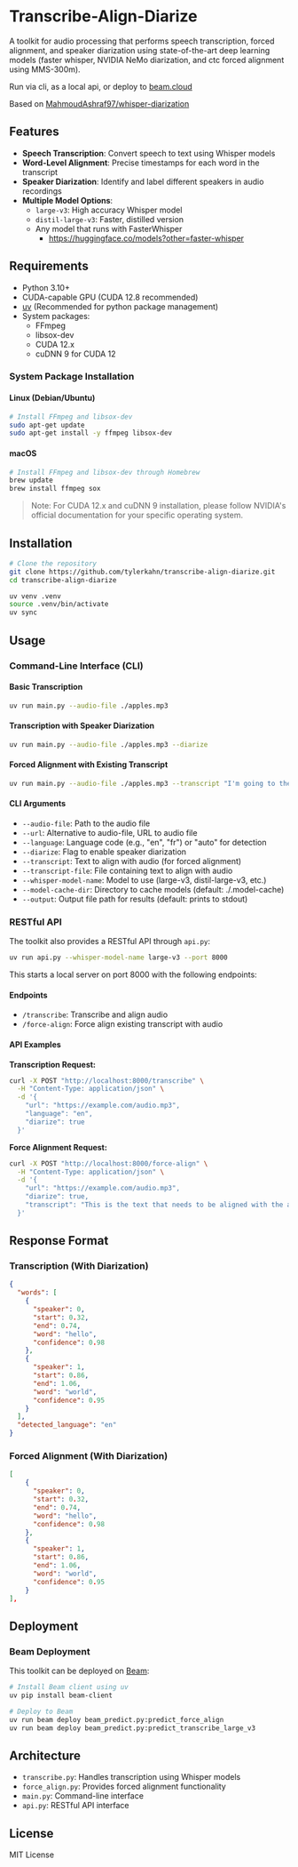 # Transcribe-Align-Diarize

A toolkit for audio processing that performs speech transcription, forced alignment, and speaker diarization using state-of-the-art deep learning models (faster whisper, NVIDIA NeMo diarization, and ctc forced alignment using MMS-300m).

Run via cli, as a local api, or deploy to [beam.cloud](https://beam.cloud)

Based on [MahmoudAshraf97/whisper-diarization](https://github.com/MahmoudAshraf97/whisper-diarization)

## Features

- **Speech Transcription**: Convert speech to text using Whisper models
- **Word-Level Alignment**: Precise timestamps for each word in the transcript
- **Speaker Diarization**: Identify and label different speakers in audio recordings
- **Multiple Model Options**:
  - `large-v3`: High accuracy Whisper model
  - `distil-large-v3`: Faster, distilled version
  - Any model that runs with FasterWhisper
    - https://huggingface.co/models?other=faster-whisper

## Requirements

- Python 3.10+
- CUDA-capable GPU (CUDA 12.8 recommended)
- [uv](https://github.com/astral-sh/uv) (Recommended for python package management)
- System packages:
  - FFmpeg
  - libsox-dev
  - CUDA 12.x
  - cuDNN 9 for CUDA 12

### System Package Installation

#### Linux (Debian/Ubuntu)
```bash
# Install FFmpeg and libsox-dev
sudo apt-get update
sudo apt-get install -y ffmpeg libsox-dev
```

#### macOS
```bash
# Install FFmpeg and libsox-dev through Homebrew
brew update
brew install ffmpeg sox
```

> Note: For CUDA 12.x and cuDNN 9 installation, please follow NVIDIA's official documentation for your specific operating system.

## Installation

```bash
# Clone the repository
git clone https://github.com/tylerkahn/transcribe-align-diarize.git
cd transcribe-align-diarize

uv venv .venv
source .venv/bin/activate
uv sync
```

## Usage

### Command-Line Interface (CLI)

#### Basic Transcription

```bash
uv run main.py --audio-file ./apples.mp3
```

#### Transcription with Speaker Diarization

```bash
uv run main.py --audio-file ./apples.mp3 --diarize
```

#### Forced Alignment with Existing Transcript

```bash
uv run main.py --audio-file ./apples.mp3 --transcript "I'm going to the store because I need apples"
```

#### CLI Arguments

- `--audio-file`: Path to the audio file
- `--url`: Alternative to audio-file, URL to audio file
- `--language`: Language code (e.g., "en", "fr") or "auto" for detection
- `--diarize`: Flag to enable speaker diarization
- `--transcript`: Text to align with audio (for forced alignment)
- `--transcript-file`: File containing text to align with audio
- `--whisper-model-name`: Model to use (large-v3, distil-large-v3, etc.)
- `--model-cache-dir`: Directory to cache models (default: ./.model-cache)
- `--output`: Output file path for results (default: prints to stdout)

### RESTful API

The toolkit also provides a RESTful API through `api.py`:

```bash
uv run api.py --whisper-model-name large-v3 --port 8000
```

This starts a local server on port 8000 with the following endpoints:

#### Endpoints

- `/transcribe`: Transcribe and align audio
- `/force-align`: Force align existing transcript with audio

#### API Examples

**Transcription Request:**

```bash
curl -X POST "http://localhost:8000/transcribe" \
  -H "Content-Type: application/json" \
  -d '{
    "url": "https://example.com/audio.mp3",
    "language": "en",
    "diarize": true
  }'
```

**Force Alignment Request:**

```bash
curl -X POST "http://localhost:8000/force-align" \
  -H "Content-Type: application/json" \
  -d '{
    "url": "https://example.com/audio.mp3",
    "diarize": true,
    "transcript": "This is the text that needs to be aligned with the audio."
  }'
```

## Response Format

### Transcription (With Diarization)

```json
{
  "words": [
    {
      "speaker": 0,
      "start": 0.32,
      "end": 0.74,
      "word": "hello",
      "confidence": 0.98
    },
    {
      "speaker": 1,
      "start": 0.86,
      "end": 1.06,
      "word": "world",
      "confidence": 0.95
    }
  ],
  "detected_language": "en"
}
```

### Forced Alignment (With Diarization)

```json
[
    {
      "speaker": 0,
      "start": 0.32,
      "end": 0.74,
      "word": "hello",
      "confidence": 0.98
    },
    {
      "speaker": 1,
      "start": 0.86,
      "end": 1.06,
      "word": "world",
      "confidence": 0.95
    }
],
```

## Deployment

### Beam Deployment

This toolkit can be deployed on [Beam](https://beam.cloud/):

```bash
# Install Beam client using uv
uv pip install beam-client

# Deploy to Beam
uv run beam deploy beam_predict.py:predict_force_align
uv run beam deploy beam_predict.py:predict_transcribe_large_v3
```

## Architecture

- `transcribe.py`: Handles transcription using Whisper models
- `force_align.py`: Provides forced alignment functionality
- `main.py`: Command-line interface
- `api.py`: RESTful API interface

## License

MIT License
